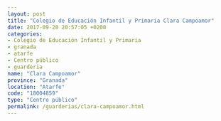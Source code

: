 ```yaml
---
layout: post
title: "Colegio de Educación Infantil y Primaria Clara Campoamor"
date: 2017-09-20 20:57:05 +0200
categories:
- Colegio de Educación Infantil y Primaria
- granada
- atarfe
- Centro público
- guarderia
name: "Clara Campoamor"
province: "Granada"
location: "Atarfe"
code: "18004859"
type: "Centro público"
permalink: /guarderias/clara-campoamor.html
---
```

